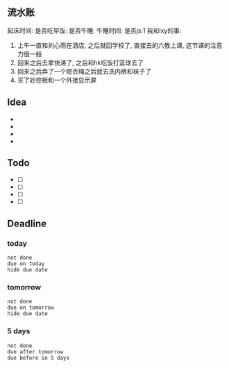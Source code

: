 ## 流水账
起床时间:
是否吃早饭:
是否午睡:
午睡时间:
是否js:1
我和lxy的事: 
1. 上午一直和刘心雨在酒店, 之后就回学校了, 直接去的六教上课, 这节课的注意力很一般
2. 回来之后去拿快递了, 之后和hk吃饭打篮球去了
3. 回来之后弄了一个晾衣绳之后就去洗内裤和袜子了
4. 买了妙控板和一个外接显示屏

## Idea
- 
- 
- 
- 

## Todo
- [ ] 
- [ ] 
- [ ] 
- [ ] 

## Deadline
### today
```tasks
not done
due on today
hide due date
```
### tomorrow
```tasks
not done
due on tomorrow
hide due date
```
### 5 days
```tasks
not done
due after tomorrow
due before in 5 days
```
